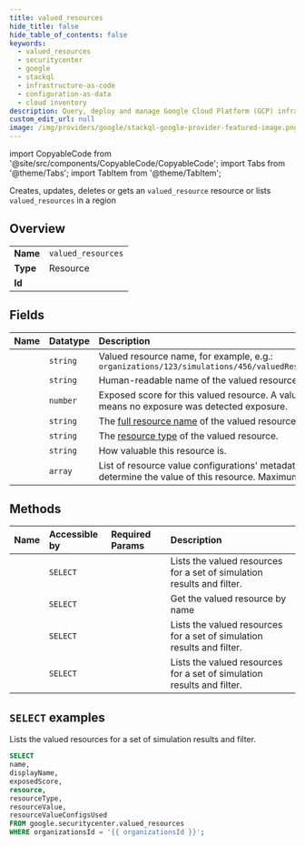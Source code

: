 ```yaml
---
title: valued_resources
hide_title: false
hide_table_of_contents: false
keywords:
  - valued_resources
  - securitycenter
  - google
  - stackql
  - infrastructure-as-code
  - configuration-as-data
  - cloud inventory
description: Query, deploy and manage Google Cloud Platform (GCP) infrastructure and resources using SQL
custom_edit_url: null
image: /img/providers/google/stackql-google-provider-featured-image.png
---
```


import CopyableCode from '@site/src/components/CopyableCode/CopyableCode';
import Tabs from '@theme/Tabs';
import TabItem from '@theme/TabItem';

Creates, updates, deletes or gets an <code>valued_resource</code> resource or lists <code>valued_resources</code> in a region

## Overview
<table><tbody>
<tr><td><b>Name</b></td><td><code>valued_resources</code></td></tr>
<tr><td><b>Type</b></td><td>Resource</td></tr>
<tr><td><b>Id</b></td><td><CopyableCode code="google.securitycenter.valued_resources" /></td></tr>
</tbody></table>

## Fields
| Name | Datatype | Description |
|:-----|:---------|:------------|
| <CopyableCode code="name" /> | `string` | Valued resource name, for example, e.g.: `organizations/123/simulations/456/valuedResources/789` |
| <CopyableCode code="displayName" /> | `string` | Human-readable name of the valued resource. |
| <CopyableCode code="exposedScore" /> | `number` | Exposed score for this valued resource. A value of 0 means no exposure was detected exposure. |
| <CopyableCode code="resource" /> | `string` | The [full resource name](https://cloud.google.com/apis/design/resource_names#full_resource_name) of the valued resource. |
| <CopyableCode code="resourceType" /> | `string` | The [resource type](https://cloud.google.com/asset-inventory/docs/supported-asset-types) of the valued resource. |
| <CopyableCode code="resourceValue" /> | `string` | How valuable this resource is. |
| <CopyableCode code="resourceValueConfigsUsed" /> | `array` | List of resource value configurations' metadata used to determine the value of this resource. Maximum of 100. |

## Methods
| Name | Accessible by | Required Params | Description |
|:-----|:--------------|:----------------|:------------|
| <CopyableCode code="organizations_simulations_attack_exposure_results_valued_resources_list" /> | `SELECT` | <CopyableCode code="attackExposureResultsId, organizationsId, simulationsId" /> | Lists the valued resources for a set of simulation results and filter. |
| <CopyableCode code="organizations_simulations_valued_resources_get" /> | `SELECT` | <CopyableCode code="organizationsId, simulationsId, valuedResourcesId" /> | Get the valued resource by name |
| <CopyableCode code="organizations_simulations_valued_resources_list" /> | `SELECT` | <CopyableCode code="organizationsId, simulationsId" /> | Lists the valued resources for a set of simulation results and filter. |
| <CopyableCode code="organizations_valued_resources_list" /> | `SELECT` | <CopyableCode code="organizationsId" /> | Lists the valued resources for a set of simulation results and filter. |

## `SELECT` examples

Lists the valued resources for a set of simulation results and filter.

```sql
SELECT
name,
displayName,
exposedScore,
resource,
resourceType,
resourceValue,
resourceValueConfigsUsed
FROM google.securitycenter.valued_resources
WHERE organizationsId = '{{ organizationsId }}'; 
```
